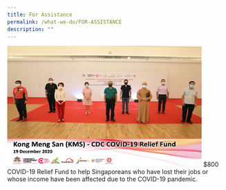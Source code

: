 ```yaml
---
title: For Assistance
permalink: /what-we-do/FOR-ASSISTANCE
description: ""
---
```

![](/images/What%20We%20Do/thumbnail_kms_cdc-crf.jpg)  $800 COVID-19 Relief Fund to help Singaporeans who have lost their jobs or whose income have been affected due to the COVID-19 pandemic.